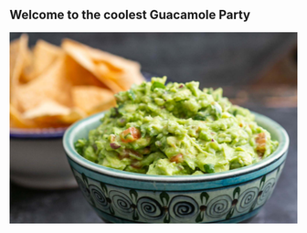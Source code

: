 ## Welcome to the coolest Guacamole Party
 ![Guacamole](guacamole.jpeg)
 <the coolest food in earth>